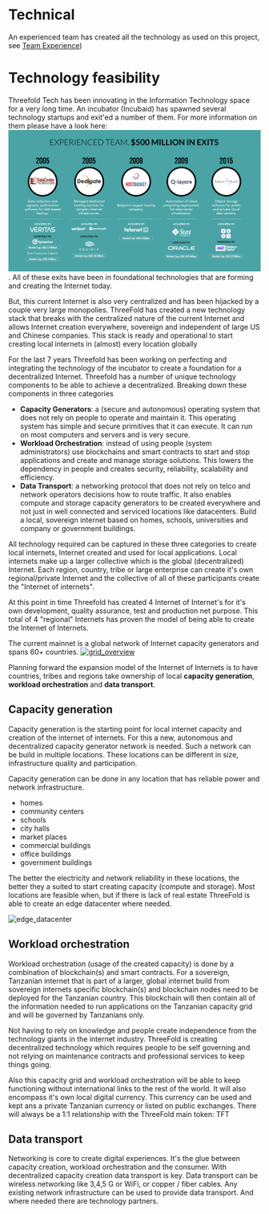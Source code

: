 # Technical

An experienced team has created all the technology as used on this project, see [Team Experience](../../threefold_team/experience.md))

# Technology feasibility

Threefold Tech has been innovating in the Information Technology space for a very long time.  An incubator (Incubaid) has spawned several technology startups and exit'ed a number of them.  For more information on them please have a look here:
![here](img/exits.png). 
All of these exits have been in foundational technologies that are forming and creating the Internet today.

But, this current Internet is also very centralized and has been hijacked by a couple very large monopolies.  ThreeFold has created a new technology stack that breaks with the centralized nature of the current Internet and allows Internet creation everywhere, sovereign and independent of large US and Chinese companies.  This stack is ready and operational to start creating local internets in (almost) every location globally

For the last 7 years Threefold has been working on perfecting and integrating the technology of the incubator to create a foundation for a decentralized Internet. Threefold has a number of unique technology components to be able to achieve a decentralized.  Breaking down these components in three categories 
- **Capacity Generators**: a (secure and autonomous) operating system that does not rely on people to operate and maintain it. This operating system has simple and secure primitives that it can execute.  It can run on most computers and servers and is very secure.
- **Workload Orchestration**: instead of using people (system administrators) use blockchains and smart contracts to start and stop applications and create and manage storage solutions.  This lowers the dependency in people and creates security, reliability, scalability and efficiency.
- **Data Transport**: a networking protocol that does not rely on telco and network operators decisions how to route traffic.  It also enables compute and storage capacity generators to be created everywhere and not just in well connected and serviced locations like datacenters.  Build a local, sovereign internet based on homes, schools, universities and company or government buildings.

All technology required can be captured in these three categories to create local internets, Internet created and used for local applications.  Local internets make up a larger collective which is the global (decentralized) Internet.  Each region, country, tribe or large enterprise can create it's own regional/private Internet and the collective of all of these participants create the "Internet of internets".

At this point in time Threefold has created 4 Internet of Internet's for it's own development, quality assurance, test and production net purpose.  This total of 4 "regional" Internets has proven the model of being able to create the Internet of Internets.

The current mainnet is a global network of Internet capacity generators and spans 60+ countries. 
[![grid_overview](img/grid-statistics.png)](dashboard.grid.tf)

Planning forward the expansion model of the Internet of Internets is to have countries, tribes and regions take ownership of local **capacity generation**, **workload orchestration** and **data transport**.

## Capacity generation
Capacity generation is the starting point for local internet capacity and creation of the internet of internets.  For this a new, autonomous and decentralized capacity generator network is needed.  Such a network can be build in multiple locations.  These locations can be different in size, infrastructure quality and participation.

Capacity generation can be done in any location that has reliable power and network infrastructure.  
- homes
- community centers
- schools
- city halls
- market places 
- commercial buildings
- office buildings
- government buildings

The better the electricity and network reliability in these locations, the better they a suited to start creating capacity (compute and storage).  Most locations are feasible when, but if there is lack of real estate ThreeFold is able to create an edge datacenter where needed.

![edge_datacenter](img/edge_dataacenter.png)

## Workload orchestration
Workload orchestration (usage of the created capacity) is done by a combination of blockchain(s) and smart contracts.  For a sovereign, Tanzanian internet that is part of a larger, global internet build from sovereign internets specific blockchain(s) and blockchain nodes need to be deployed for the Tanzanian country.  This blockchain will then contain all of the information needed to run applications on the Tanzanian capacity grid and will be governed by Tanzanians only.

Not having to rely on knowledge and people create independence from the technology giants in the internet industry.  ThreeFold is creating decentralized technology which requires people to be self governing and not relying on maintenance contracts and professional services to keep things going.

Also this capacity grid and workload orchestration will be able to keep functioning without international links to the rest of the world.  It will also encompass it's own local digital currency.  This currency can be used and kept ans a private Tanzanian currency or listed on public exchanges.  There will always be a 1:1 relationship with the ThreeFold main token: TFT

## Data transport
Networking is core to create digital experiences.  It's the glue between capacity creation, workload orchestration and the consumer.  With decentralized capacity creation data transport is key.  Data transport can be wireless networking like 3,4,5 G or WiFi, or copper / fiber cables.  Any existing network infrastructure can be used to provide data transport. And where needed there are technology partners.





